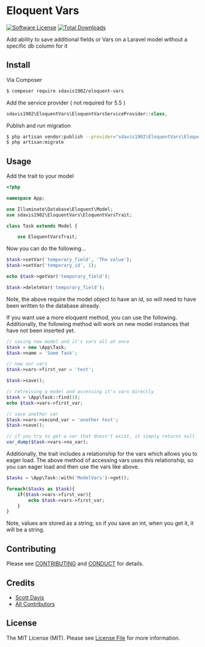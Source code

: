 # Eloquent Vars

[![Software License][ico-license]](LICENSE.md)
[![Total Downloads][ico-downloads]][link-downloads]

Add ability to save additional fields or Vars on a Laravel model without a specific db column for it

## Install

Via Composer

``` bash
$ composer require sdavis1902/eloquent-vars
```

Add the service provider ( not required for 5.5 )

``` php
sdavis1902\EloquentVars\EloquentVarsServiceProvider::class,
```

Publish and run migration
``` bash
$ php artisan vendor:publish --provider="sdavis1902\EloquentVars\EloquentVarsServiceProvider"
$ php artisan:migrate
```

## Usage

Add the trait to your model

``` php
<?php

namespace App;

use Illuminate\Database\Eloquent\Model;
use sdavis1902\EloquentVars\EloquentVarsTrait;

class Task extends Model {

    use EloquentVarsTrait;
```

Now you can do the following...

``` php
$task->setVar('temporary_field', 'The value');
$task->setVar('temporary_id', 1);

echo $task->getVar('temporary_field');

$task->deleteVar('temporary_field');
```

Note, the above require the model object to have an id, so will need to have been written to the database already.

If you want use a more eloquent method, you can use the following.  Additionally, the following method will work on new model instances that have not been inserted yet.

``` php
// saving new model and it's vars all at once
$task = new \App\Task;
$task->name = 'Some Task';

// now our vars
$task->vars->first_var = 'test';

$task->save();

// retreiving a model and accessing it's vars directly
$task = \App\Task::find(1);
echo $task->vars->first_var;

// save another var
$task->vars->second_var = 'another test';
$task->save();

// if you try to get a var that doesn't exist, it simply returns null
var_dump($task->vars->no_var);
```

Additionally, the trait includes a relationship for the vars which allows you to eager load.  The above method of accessing vars uses this relationship, so you can eager load and then use the vars like above.

``` php
$tasks = \App\Task::with('ModelVars')->get();

foreach($tasks as $task){
    if($task->vars->first_var){
        echo $task->vars->first_var;
    }
}
```

Note, values are stored as a string, so if you save an int, when you get it, it will be a string.

## Contributing

Please see [CONTRIBUTING](CONTRIBUTING.md) and [CONDUCT](CONDUCT.md) for details.

## Credits

- [Scott Davis][link-author]
- [All Contributors][link-contributors]

## License

The MIT License (MIT). Please see [License File](LICENSE.md) for more information.

[ico-version]: https://img.shields.io/packagist/v/sdavis1902/eloquent-vars.svg?style=flat-square
[ico-license]: https://img.shields.io/badge/license-MIT-brightgreen.svg?style=flat-square
[ico-travis]: https://img.shields.io/travis/sdavis1902/eloquent-vars/master.svg?style=flat-square
[ico-scrutinizer]: https://img.shields.io/scrutinizer/coverage/g/sdavis1902/eloquent-vars.svg?style=flat-square
[ico-code-quality]: https://img.shields.io/scrutinizer/g/sdavis1902/eloquent-vars.svg?style=flat-square
[ico-downloads]: https://img.shields.io/packagist/dt/sdavis1902/eloquent-vars.svg?style=flat-square

[link-packagist]: https://packagist.org/packages/sdavis1902/laravel-controller-routes
[link-travis]: https://travis-ci.org/sdavis1902/laravel-controller-routes
[link-scrutinizer]: https://scrutinizer-ci.com/g/sdavis1902/laravel-controller-routes/code-structure
[link-code-quality]: https://scrutinizer-ci.com/g/sdavis1902/laravel-controller-routes
[link-downloads]: https://packagist.org/packages/sdavis1902/laravel-controller-routes
[link-author]: https://github.com/sdavis1902
[link-contributors]: ../../contributors

